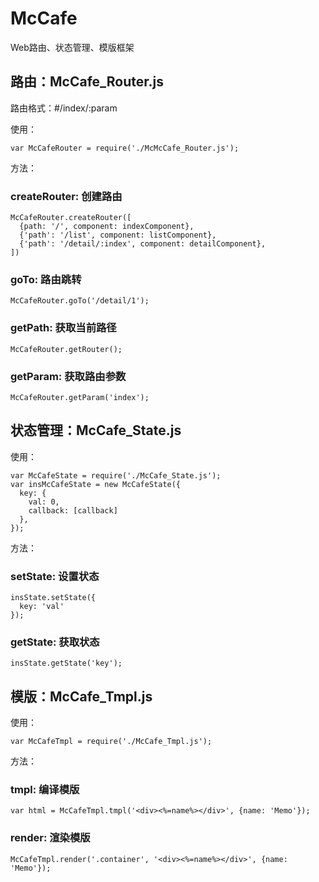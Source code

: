 # McCafe
Web路由、状态管理、模版框架

##  路由：McCafe_Router.js

路由格式：#/index/:param

使用：
  
    var McCafeRouter = require('./McMcCafe_Router.js');
  
方法：

###  createRouter: 创建路由
  
    McCafeRouter.createRouter([
      {path: '/', component: indexComponent},
      {'path': '/list', component: listComponent},
      {'path': '/detail/:index', component: detailComponent},
    ])
    
###  goTo: 路由跳转
  
    McCafeRouter.goTo('/detail/1');
  
###  getPath: 获取当前路径
  
    McCafeRouter.getRouter();
  
###  getParam: 获取路由参数
  
    McCafeRouter.getParam('index');

##  状态管理：McCafe_State.js

使用：
  
    var McCafeState = require('./McCafe_State.js');
    var insMcCafeState = new McCafeState({
      key: {
        val: 0,
        callback: [callback]
      },
    });
  
方法：
  
### setState: 设置状态

    insState.setState({
      key: 'val'
    });
  
### getState: 获取状态
  
    insState.getState('key');

##  模版：McCafe_Tmpl.js

使用：
  
    var McCafeTmpl = require('./McCafe_Tmpl.js');

方法：
  
### tmpl: 编译模版
  
    var html = McCafeTmpl.tmpl('<div><%=name%></div>', {name: 'Memo'});

### render: 渲染模版
  
    McCafeTmpl.render('.container', '<div><%=name%></div>', {name: 'Memo'});
